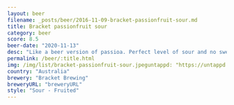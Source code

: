 ```yaml
---
layout: beer
filename: _posts/beer/2016-11-09-bracket-passionfruit-sour.md
title: Bracket passionfruit sour
category: beer
score: 8.5
beer-date: "2020-11-13"
desc: "Like a beer version of passioa. Perfect level of sour and no sweetness to make it poppy. Maybe not my favourite beer, but one of my favourite sours"
permalink: /beer/:title.html
img: /img/list/bracket-passionfruit-sour.jpeguntappd: "https://untappd.com/b/bracket-brewing-passionfruit-sour/4043120"
country: "Australia"
brewery: "Bracket Brewing"
breweryURL: "breweryURL"
style: "Sour - Fruited"
---
```

